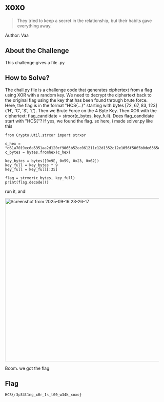 # xoxo
> They tried to keep a secret in the relationship, but their habits gave everything away.

Author: Vaa


## About the Challenge
This challenge gives a file .py

## How to Solve?

The chall.py file is a challenge code that generates ciphertext from a flag using XOR with a random key. We need to decrypt the ciphertext back to the original flag using the key that has been found through brute force. Here, the flag is in the format "HCS{...}" starting with bytes [72, 67, 83, 123] ('H', 'C', 'S', '{'). Then we Brute Force on the 4 Byte Key. Then XOR with the ciphertext: flag_candidate = strxor(c_bytes, key_full). Does flag_candidate start with "HCS{"? If yes, we found the flag. so here, i made solver.py like this

```
from Crypto.Util.strxor import strxor

c_hex = "d61a7019ec6a5351aa2d120cf9065b52ec061211c12d1352c12e1056f5065b0de6365e"
c_bytes = bytes.fromhex(c_hex)

key_bytes = bytes([0x9E, 0x59, 0x23, 0x62])
key_full = key_bytes * 9 
key_full = key_full[:35]

flag = strxor(c_bytes, key_full)
print(flag.decode())

```

run it, and

<img width="786" height="533" alt="Screenshot from 2025-09-16 23-26-17" src="https://github.com/user-attachments/assets/bfa85733-8b67-41e0-90fb-f72e3d8c8cf6" />

Boom. we got the flag

## Flag
```
HCS{r3p34t1ng_x0r_1s_t00_w34k_xoxo}

```
